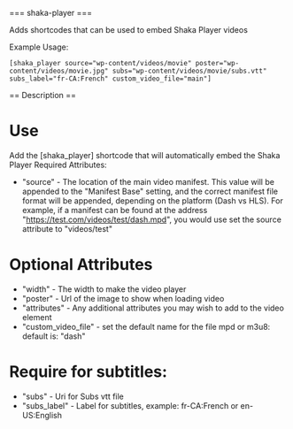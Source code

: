 === shaka-player ===

Adds shortcodes that can be used to embed Shaka Player videos

Example Usage:

``
[shaka_player source="wp-content/videos/movie" poster="wp-content/videos/movie.jpg" subs="wp-content/videos/movie/subs.vtt" subs_label="fr-CA:French" custom_video_file="main"]
``

== Description ==
# Use
Add the [shaka_player] shortcode that will automatically embed the Shaka Player
Required Attributes:
- "source" - The location of the main video manifest. This value will be appended to the
             "Manifest Base" setting, and the correct manifest file format will be appended,
             depending on the platform (Dash vs HLS). For example, if a manifest can be found
             at the address "https://test.com/videos/test/dash.mpd", you would use set the
             source attribute to "videos/test"

# Optional Attributes
- "width" - The width to make the video player
- "poster" - Url of the image to show when loading video
- "attributes" - Any additional attributes you may wish to add to the video element
- "custom_video_file" - set the default name for the file mpd or m3u8: default is: "dash"
# Require for subtitles:
- "subs" - Uri for Subs vtt file
- "subs_label" - Label for subtitles, example: fr-CA:French or en-US:English
